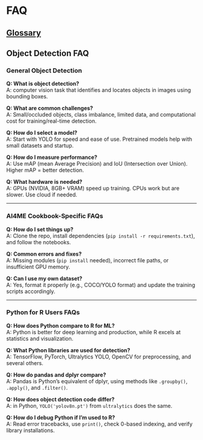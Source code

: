 # FAQ

## [Glossary](https://www.ultralytics.com/glossary)

## Object Detection FAQ

### General Object Detection

**Q: What is object detection?**  
A: computer vision task that identifies and locates objects in images using bounding boxes.

**Q: What are common challenges?**  
A: Small/occluded objects, class imbalance, limited data, and computational cost for training/real-time detection.

**Q: How do I select a model?**  
A: Start with YOLO for speed and ease of use. Pretrained models help with small datasets and startup.

**Q: How do I measure performance?**  
A: Use mAP (mean Average Precision) and IoU (Intersection over Union). Higher mAP = better detection.

**Q: What hardware is needed?**  
A: GPUs (NVIDIA, 8GB+ VRAM) speed up training. CPUs work but are slower. Use cloud if needed.

---

### AI4ME Cookbook-Specific FAQs

**Q: How do I set things up?**  
A: Clone the repo, install dependencies (`pip install -r requirements.txt`), and follow the notebooks.

**Q: Common errors and fixes?**  
A: Missing modules (`pip install` needed), incorrect file paths, or insufficient GPU memory.

**Q: Can I use my own dataset?**  
A: Yes, format it properly (e.g., COCO/YOLO format) and update the training scripts accordingly.

---

### Python for R Users FAQs

**Q: How does Python compare to R for ML?**  
A: Python is better for deep learning and production, while R excels at statistics and visualization.

**Q: What Python libraries are used for detection?**  
A: TensorFlow, PyTorch, Ultralytics YOLO, OpenCV for preprocessing, and several others.

**Q: How do pandas and dplyr compare?**  
A: Pandas is Python’s equivalent of dplyr, using methods like `.groupby()`, `.apply()`, and `.filter()`.

**Q: How does object detection code differ?**  
A: in Python, `YOLO('yolov8n.pt')` from `ultralytics` does the same.

**Q: How do I debug Python if I’m used to R?**  
A: Read error tracebacks, use `print()`, check 0-based indexing, and verify library installations.
